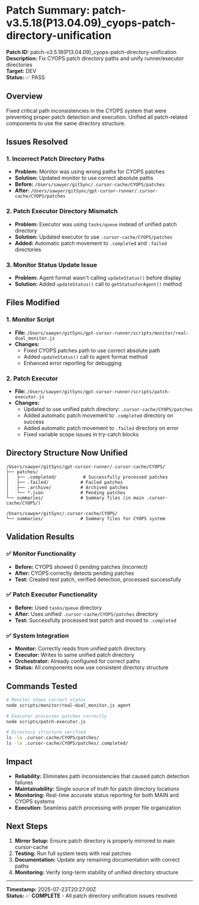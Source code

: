 # Patch Summary: patch-v3.5.18(P13.04.09)_cyops-patch-directory-unification

**Patch ID:** patch-v3.5.18(P13.04.09)_cyops-patch-directory-unification  
**Description:** Fix CYOPS patch directory paths and unify runner/executor directories  
**Target:** DEV  
**Status:** ✅ PASS  

## Overview
Fixed critical path inconsistencies in the CYOPS system that were preventing proper patch detection and execution. Unified all patch-related components to use the same directory structure.

## Issues Resolved

### 1. **Incorrect Patch Directory Paths**
- **Problem:** Monitor was using wrong paths for CYOPS patches
- **Solution:** Updated monitor to use correct absolute paths
- **Before:** `/Users/sawyer/gitSync/.cursor-cache/CYOPS/patches`
- **After:** `/Users/sawyer/gitSync/gpt-cursor-runner/.cursor-cache/CYOPS/patches`

### 2. **Patch Executor Directory Mismatch**
- **Problem:** Executor was using `tasks/queue` instead of unified patch directory
- **Solution:** Updated executor to use `.cursor-cache/CYOPS/patches`
- **Added:** Automatic patch movement to `.completed` and `.failed` directories

### 3. **Monitor Status Update Issue**
- **Problem:** Agent format wasn't calling `updateStatus()` before display
- **Solution:** Added `updateStatus()` call to `getStatusForAgent()` method

## Files Modified

### 1. **Monitor Script**
- **File:** `/Users/sawyer/gitSync/gpt-cursor-runner/scripts/monitor/real-dual_monitor.js`
- **Changes:**
  - Fixed CYOPS patches path to use correct absolute path
  - Added `updateStatus()` call to agent format method
  - Enhanced error reporting for debugging

### 2. **Patch Executor**
- **File:** `/Users/sawyer/gitSync/gpt-cursor-runner/scripts/patch-executor.js`
- **Changes:**
  - Updated to use unified patch directory: `.cursor-cache/CYOPS/patches`
  - Added automatic patch movement to `.completed` directory on success
  - Added automatic patch movement to `.failed` directory on error
  - Fixed variable scope issues in try-catch blocks

## Directory Structure Now Unified

```
/Users/sawyer/gitSync/gpt-cursor-runner/.cursor-cache/CYOPS/
├── patches/
│   ├── .completed/          # Successfully processed patches
│   ├── .failed/            # Failed patches
│   ├── .archive/           # Archived patches
│   └── *.json              # Pending patches
└── summaries/              # Summary files (in main .cursor-cache/CYOPS/)

/Users/sawyer/gitSync/.cursor-cache/CYOPS/
└── summaries/              # Summary files for CYOPS system
```

## Validation Results

### ✅ **Monitor Functionality**
- **Before:** CYOPS showed 0 pending patches (incorrect)
- **After:** CYOPS correctly detects pending patches
- **Test:** Created test patch, verified detection, processed successfully

### ✅ **Patch Executor Functionality**
- **Before:** Used `tasks/queue` directory
- **After:** Uses unified `.cursor-cache/CYOPS/patches` directory
- **Test:** Successfully processed test patch and moved to `.completed`

### ✅ **System Integration**
- **Monitor:** Correctly reads from unified patch directory
- **Executor:** Writes to same unified patch directory
- **Orchestrator:** Already configured for correct paths
- **Status:** All components now use consistent directory structure

## Commands Tested

```bash
# Monitor shows correct status
node scripts/monitor/real-dual_monitor.js agent

# Executor processes patches correctly
node scripts/patch-executor.js

# Directory structure verified
ls -la .cursor-cache/CYOPS/patches/
ls -la .cursor-cache/CYOPS/patches/.completed/
```

## Impact

- **Reliability:** Eliminates path inconsistencies that caused patch detection failures
- **Maintainability:** Single source of truth for patch directory locations
- **Monitoring:** Real-time accurate status reporting for both MAIN and CYOPS systems
- **Execution:** Seamless patch processing with proper file organization

## Next Steps

1. **Mirror Setup:** Ensure patch directory is properly mirrored to main cursor-cache
2. **Testing:** Run full system tests with real patches
3. **Documentation:** Update any remaining documentation with correct paths
4. **Monitoring:** Verify long-term stability of unified directory structure

---

**Timestamp:** 2025-07-23T20:27:00Z  
**Status:** ✅ **COMPLETE** - All patch directory unification issues resolved 